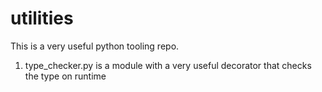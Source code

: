 # utilities
This is a very useful python tooling repo.

1. type_checker.py is a module with a very useful decorator that checks the type on runtime
